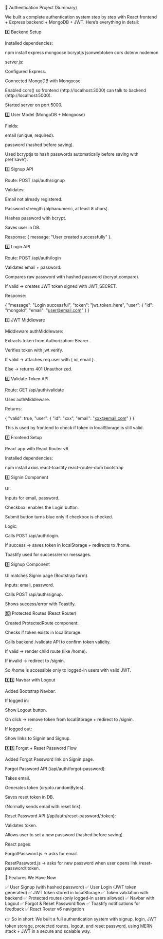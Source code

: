 🔐 Authentication Project (Summary)

We built a complete authentication system step by step with React frontend + Express backend + MongoDB + JWT.
Here’s everything in detail:

1️⃣ Backend Setup

Installed dependencies:

npm install express mongoose bcryptjs jsonwebtoken cors dotenv nodemon


server.js:

Configured Express.

Connected MongoDB with Mongoose.

Enabled cors() so frontend (http://localhost:3000) can talk to backend (http://localhost:5000).

Started server on port 5000.

2️⃣ User Model (MongoDB + Mongoose)

Fields:

email (unique, required).

password (hashed before saving).

Used bcryptjs to hash passwords automatically before saving with pre('save').

3️⃣ Signup API

Route: POST /api/auth/signup

Validates:

Email not already registered.

Password strength (alphanumeric, at least 8 chars).

Hashes password with bcrypt.

Saves user in DB.

Response: { message: "User created successfully" }.

4️⃣ Login API

Route: POST /api/auth/login

Validates email + password.

Compares raw password with hashed password (bcrypt.compare).

If valid → creates JWT token signed with JWT_SECRET.

Response:

{
  "message": "Login successful",
  "token": "jwt_token_here",
  "user": { "id": "mongoId", "email": "user@email.com" }
}

5️⃣ JWT Middleware

Middleware authMiddleware:

Extracts token from Authorization: Bearer <token>.

Verifies token with jwt.verify.

If valid → attaches req.user with { id, email }.

Else → returns 401 Unauthorized.

6️⃣ Validate Token API

Route: GET /api/auth/validate

Uses authMiddleware.

Returns:

{ "valid": true, "user": { "id": "xxx", "email": "xxx@email.com" } }


This is used by frontend to check if token in localStorage is still valid.

7️⃣ Frontend Setup

React app with React Router v6.

Installed dependencies:

npm install axios react-toastify react-router-dom bootstrap

8️⃣ Signin Component

UI:

Inputs for email, password.

Checkbox: enables the Login button.

Submit button turns blue only if checkbox is checked.

Logic:

Calls POST /api/auth/login.

If success → saves token in localStorage + redirects to /home.

Toastify used for success/error messages.

9️⃣ Signup Component

UI matches Signin page (Bootstrap form).

Inputs: email, password.

Calls POST /api/auth/signup.

Shows success/error with Toastify.

🔟 Protected Routes (React Router)

Created ProtectedRoute component:

Checks if token exists in localStorage.

Calls backend /validate API to confirm token validity.

If valid → render child route (like /home).

If invalid → redirect to /signin.

So /home is accessible only to logged-in users with valid JWT.

1️⃣1️⃣ Navbar with Logout

Added Bootstrap Navbar.

If logged in:

Show Logout button.

On click → remove token from localStorage + redirect to /signin.

If logged out:

Show links to Signin and Signup.

1️⃣2️⃣ Forget + Reset Password Flow

Added Forgot Password link on Signin page.

Forgot Password API (/api/auth/forgot-password):

Takes email.

Generates token (crypto.randomBytes).

Saves reset token in DB.

(Normally sends email with reset link).

Reset Password API (/api/auth/reset-password/:token):

Validates token.

Allows user to set a new password (hashed before saving).

React pages:

ForgotPassword.js → asks for email.

ResetPassword.js → asks for new password when user opens link /reset-password/:token.

🚀 Features We Have Now

✅ User Signup (with hashed password)
✅ User Login (JWT token generated)
✅ JWT token stored in localStorage
✅ Token validation with backend
✅ Protected routes (only logged-in users allowed)
✅ Navbar with Logout
✅ Forgot & Reset Password flow
✅ Toastify notifications for feedback
✅ React Router v6 navigation

👉 So in short:
We built a full authentication system with signup, login, JWT token storage, protected routes, logout, and reset password, using MERN stack + JWT in a secure and scalable way.

